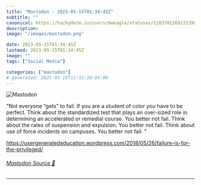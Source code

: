 ```yaml
---
title: "Mastodon - 2023-05-15T01:34:45Z"
subtitle: ""
canonical: https://hachyderm.io/users/mweagle/statuses/110370126913139048
description:
image: "/images/mastodon.png"

date: 2023-05-15T01:34:45Z
lastmod: 2023-05-15T01:34:45Z
image: ""
tags: ["Social Media"]

categories: ["mastodon"]
# generated: 2025-03-16T12:33:30-04:00
---
```

![Mastodon](/images/mastodon.png)

<p>&quot;Not everyone “gets” to fail. If you are a student of color you have to be perfect. Think about the standardized test that plays an over-sized role in determining an accelerated or remedial course. You better not fail. Think about the rates of suspension and expulsion. You better not fail. Think about use of force incidents on campuses. You better not fail. &quot;</p><p><a href="https://usergeneratededucation.wordpress.com/2018/05/26/failure-is-for-the-privileged/" target="_blank" rel="nofollow noopener noreferrer" translate="no"><span class="invisible">https://</span><span class="ellipsis">usergeneratededucation.wordpre</span><span class="invisible">ss.com/2018/05/26/failure-is-for-the-privileged/</span></a></p>


###### [Mastodon Source 🐘](https://hachyderm.io/@mweagle/110370126913139048)

___
